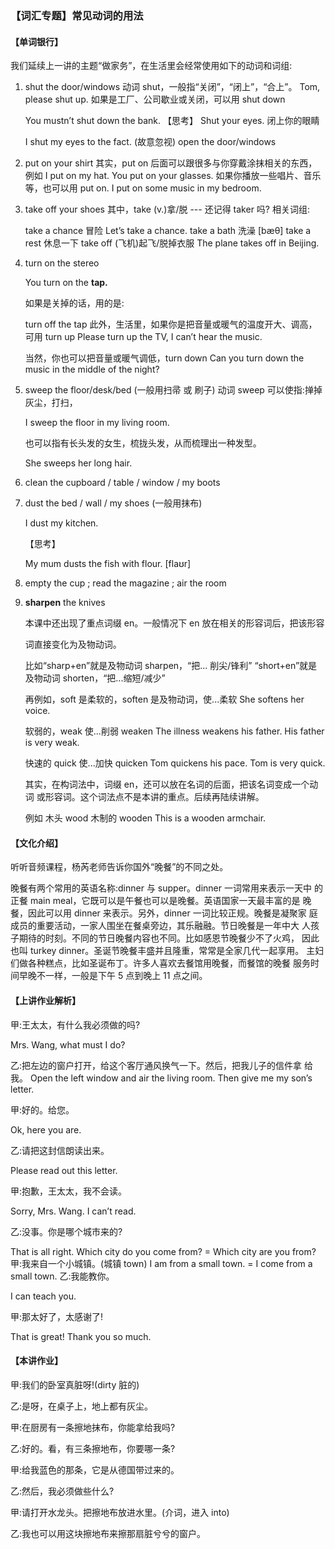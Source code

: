 ### 【词汇专题】常见动词的用法

#### 【单词银行】

我们延续上一讲的主题“做家务”，在生活里会经常使用如下的动词和词组:

1. shut the door/windows
   动词 shut，一般指“关闭”，“闭上”，“合上”。 Tom, please shut up. 如果是工厂、公司歇业或关闭，可以用 shut down 

   You mustn’t shut down the bank.
   【思考】
   Shut your eyes. 闭上你的眼睛

   I shut my eyes to the fact. (故意忽视) open the door/windows

2. put on your shirt
    其实，put on 后面可以跟很多与你穿戴涂抹相关的东西，例如 I put on my hat.
    You put on your glasses. 如果你播放一些唱片、音乐等，也可以用 put on.
    I put on some music in my bedroom.

3. take off your shoes
   其中，take (v.)拿/脱 --- 还记得 taker 吗? 相关词组:

   take a chance 冒险
   Let’s take a chance.
   take a bath 洗澡 [bæθ]
   take a rest 休息一下
   take off (飞机)起飞/脱掉衣服
   The plane takes off in Beijing.

4. turn on the stereo 

   You turn on the **tap.**

   如果是关掉的话，用的是:

   turn off the tap 此外，生活里，如果你是把音量或暖气的温度开大、调高，可用 turn up Please turn up the TV, I can’t hear the music.

   当然，你也可以把音量或暖气调低，turn down
   Can you turn down the music in the middle of the night?

5. sweep the floor/desk/bed (一般用扫帚 或 刷子) 动词 sweep 可以使指:掸掉灰尘，打扫，

   I sweep the floor in my living room.

   也可以指有长头发的女生，梳拢头发，从而梳理出一种发型。

   She sweeps her long hair.

6. clean the cupboard / table / window / my boots

7. dust the bed / wall / my shoes (一般用抹布)

   I dust my kitchen.

   【思考】

   My mum dusts the fish with flour. [flaʊr]

8. empty the cup ; read the magazine ; air the room

9. **sharpen** the knives

   本课中还出现了重点词缀 en。一般情况下 en 放在相关的形容词后，把该形容

   词直接变化为及物动词。

   比如“sharp+en”就是及物动词 sharpen，“把... 削尖/锋利” “short+en”就是及物动词 shorten，“把...缩短/减少”

   再例如，soft 是柔软的，soften 是及物动词，使...柔软 She softens her voice.

   软弱的，weak
   使...削弱 weaken
   The illness weakens his father. His father is very weak.

   快速的 quick 使...加快 quicken Tom quickens his pace. Tom is very quick.

   其实，在构词法中，词缀 en，还可以放在名词的后面，把该名词变成一个动词 或形容词。这个词法点不是本讲的重点。后续再陆续讲解。

   例如
   木头 wood
   木制的 wooden
   This is a wooden armchair.

#### 【文化介绍】

听听音频课程，杨芮老师告诉你国外“晚餐”的不同之处。

晚餐有两个常用的英语名称:dinner 与 supper。dinner 一词常用来表示一天中 的正餐 main meal，它既可以是午餐也可以是晚餐。英语国家一天最丰富的是 晚餐，因此可以用 dinner 来表示。另外，dinner 一词比较正规。晚餐是凝聚家 庭成员的重要活动，一家人围坐在餐桌旁边，其乐融融。节日晚餐是一年中大 人孩子期待的时刻。不同的节日晚餐内容也不同。比如感恩节晚餐少不了火鸡， 因此也叫 turkey dinner。圣诞节晚餐丰盛并且隆重，常常是全家几代一起享用。 主妇们做各种糕点，比如圣诞布丁。许多人喜欢去餐馆用晚餐，而餐馆的晚餐 服务时间早晚不一样，一般是下午 5 点到晚上 11 点之间。

#### 【上讲作业解析】

甲:王太太，有什么我必须做的吗?

Mrs. Wang, what must I do?

乙:把左边的窗户打开，给这个客厅通风换气一下。然后，把我儿子的信件拿 给我。
 Open the left window and air the living room.
 Then give me my son’s letter.

甲:好的。给您。

Ok, here you are.

乙:请把这封信朗读出来。

Please read out this letter.

甲:抱歉，王太太，我不会读。

Sorry, Mrs. Wang. I can’t read.

乙:没事。你是哪个城市来的?

That is all right. Which city do you come from? = Which city are you from? 甲:我来自一个小城镇。(城镇 town)
 I am from a small town. = I come from a small town.
 乙:我能教你。

I can teach you.

甲:那太好了，太感谢了!

That is great! Thank you so much.

#### 【本讲作业】

甲:我们的卧室真脏呀!(dirty 脏的)

乙:是呀，在桌子上，地上都有灰尘。

甲:在厨房有一条擦地抹布，你能拿给我吗?

乙:好的。看，有三条擦地布，你要哪一条?

甲:给我蓝色的那条，它是从德国带过来的。

乙:然后，我必须做些什么?

甲:请打开水龙头。把擦地布放进水里。(介词，进入 into)

乙:我也可以用这块擦地布来擦那扇脏兮兮的窗户。